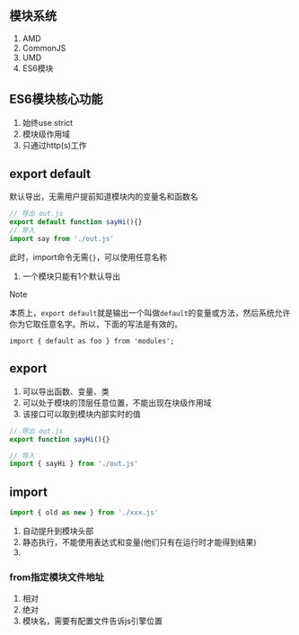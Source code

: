 ## 模块系统

1. AMD
2. CommonJS
3. UMD
4. ES6模块

## ES6模块核心功能

1. 始终use strict
2. 模块级作用域
3. 只通过http(s)工作

## export default

默认导出，无需用户提前知道模块内的变量名和函数名

```js
// 导出 out.js
export default function sayHi(){}
// 导入
import say from './out.js'
```

此时，import命令无需`{}`，可以使用任意名称

1. 一个模块只能有1个默认导出

> [!note]
>
> 本质上，`export default`就是输出一个叫做`default`的变量或方法，然后系统允许你为它取任意名字。所以，下面的写法是有效的。
>
> `import { default as foo } from 'modules';`

## export

1. 可以导出函数、变量、类
2. 可以处于模块的顶层任意位置，不能出现在块级作用域
3. 该接口可以取到模块内部实时的值

```js
// 导出 out.js
export function sayHi(){}

// 导入
import { sayHi } from './out.js'
```

## import

```js
import { old as new } from './xxx.js'


```

1. 自动提升到模块头部
2. 静态执行，不能使用表达式和变量(他们只有在运行时才能得到结果)
3. 

### from指定模块文件地址

1. 相对
2. 绝对
3. 模块名，需要有配置文件告诉js引擎位置

